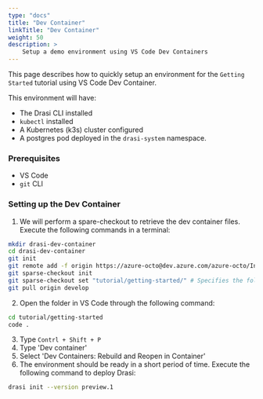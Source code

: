 ```yaml
---
type: "docs"
title: "Dev Container"
linkTitle: "Dev Container"
weight: 50
description: >
    Setup a demo environment using VS Code Dev Containers
---
```


This page describes how to quickly setup an environment for the `Getting Started` tutorial using VS Code Dev Container.

This environment will have:
- The Drasi CLI installed
- `kubectl` installed
- A Kubernetes (k3s) cluster configured
- A postgres pod deployed in the `drasi-system` namespace.


### Prerequisites
- VS Code
- `git` CLI

### Setting up the Dev Container
1. We will perform a spare-checkout to retrieve the dev container files. Execute the following commands in a terminal:
```bash
mkdir drasi-dev-container
cd drasi-dev-container
git init
git remote add -f origin https://azure-octo@dev.azure.com/azure-octo/Incubations/_git/ReactiveGraph
git sparse-checkout init
git sparse-checkout set "tutorial/getting-started/" # Specifies the folder
git pull origin develop
```
2. Open the folder in VS Code through the following command:
```bash
cd tutorial/getting-started
code .
```
3. Type `Contrl + Shift + P`
4. Type 'Dev container'
5. Select 'Dev Containers: Rebuild and Reopen in Container'
6. The environment should be ready in a short period of time. Execute the following command to deploy Drasi:
```bash
drasi init --version preview.1
```